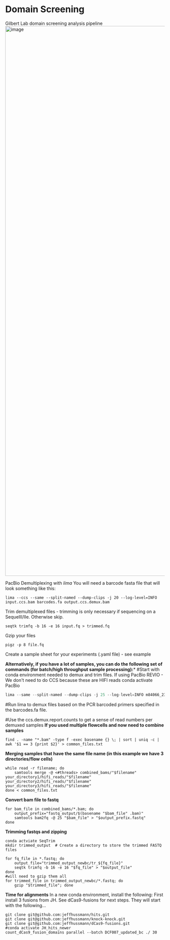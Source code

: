# Domain Screening
Gilbert Lab domain screening analysis pipeline
 <img width="1738" alt="image" src="https://github.com/cmwilson24/Domain_Screening/assets/62605069/f33b2aa3-b780-4ad3-a743-e6c76f0b9b40">

PacBio Demultiplexing with _lima_
  You will need a barcode fasta file that will look something like this: 
  
```
lima --ccs --same --split-named --dump-clips -j 20 --log-level=INFO input.ccs.bam barcodes.fa output.ccs.demux.bam
```
Trim demultiplexed files - trimming is only necessary if sequencing on a SequelII/IIe. Otherwise skip. 
```
seqtk trimfq -b 16 -e 16 input.fq > trimmed.fq
```

Gzip your files
```
pigz -p 8 file.fq
```

Create a sample sheet for your experiments (.yaml file) - see example

**Alternatively, if you have a lot of samples, you can do the following set of commands (for batch/high throughput sample processing):***
#Start with conda environment needed to demux and trim files. If using PacBio REVIO - We don't need to do CCS because these are HIFI reads
conda activate PacBio
```python
lima --same --split-named --dump-clips -j 25 --log-level=INFO m84066_231208_174057_s1.hifi_reads.bam  DCF007_barcodes.fa ccs.demux.bam 
```
#Run lima to demux files based on the PCR barcoded primers specified in the barcodes.fa file.

#Use the ccs.demux.report.counts to get a sense of read numbers per demuxed samples
**If you used multiple flowcells and now need to combine samples**
```
find . -name "*.bam" -type f -exec basename {} \; | sort | uniq -c | awk '$1 == 3 {print $2}' > common_files.txt
```
**Merging samples that have the same file name (in this example we have 3 directories/flow cells)**
```
while read -r filename; do
    samtools merge -@ <#threads> combined_bams/"$filename" your_directory1/hifi_reads/"$filename" your_directory2/hifi_reads/"$filename" your_directory3/hifi_reads/"$filename"
done < common_files.txt
```
**Convert bam file to fastq**
```
for bam_file in combined_bams/*.bam; do
    output_prefix="fastq_output/$(basename "$bam_file" .bam)"
    samtools bam2fq -@ 25 "$bam_file" > "$output_prefix.fastq"
done
```
**Trimming fastqs and zipping**
```
conda actviate SeqTrim
mkdir trimmed_output  # Create a directory to store the trimmed FASTQ files

for fq_file in *.fastq; do
    output_file="trimmed_output_newbc/tr_${fq_file}"
    seqtk trimfq -b 16 -e 16 "$fq_file" > "$output_file"
done
#will need to gzip them all 
for trimmed_file in trimmed_output_newbc/*.fastq; do
    gzip "$trimmed_file"; done
```
**Time for alignments**
In a new conda environment, install the following: 
First install 3 fusions from JH. See dCas9-fusions for next steps. They will start with the following...
```
git clone git@github.com:jeffhussmann/hits.git
git clone git@github.com:jeffhussmann/knock-knock.git
git clone git@github.com:jeffhussmann/dCas9-fusions.git
#conda activate JH_hits_newer
count_dCas9_fusion_domains parallel --batch DCF007_updated_bc ./ 30
```
